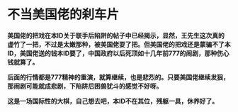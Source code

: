 不当美国佬的刹车片
====



**美国佬的把戏在本ID关于联手后陷阱的帖子中已经揭示，显然，王先生这次真的虚竹了一把，不过是太嫩那种，被美国佬耍了把。但美国佬的把戏还是蒙骗不了本ID，美国佬送的钱本ID要了，中国政府以后死顶如十几年前777的闹剧，那种伤心钱就算了。**

**后面的行情都是777精神的重演，就算继续，也是悲烈的。只要美国佬继续发狠，那闹剧可能就成悲剧，下陷阱后困兽犹斗的感觉不好呀。**

**这是一场国际性的大棋，自己想去吧，本ID不在其位，残躯一具，休养好了。**
